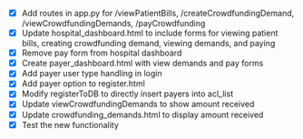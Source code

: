 - [x] Add routes in app.py for /viewPatientBills, /createCrowdfundingDemand, /viewCrowdfundingDemands, /payCrowdfunding
- [x] Update hospital_dashboard.html to include forms for viewing patient bills, creating crowdfunding demand, viewing demands, and paying
- [x] Remove pay form from hospital dashboard
- [x] Create payer_dashboard.html with view demands and pay forms
- [x] Add payer user type handling in login
- [x] Add payer option to register.html
- [x] Modify registerToDB to directly insert payers into acl_list
- [x] Update viewCrowdfundingDemands to show amount received
- [x] Update crowdfunding_demands.html to display amount received
- [x] Test the new functionality

